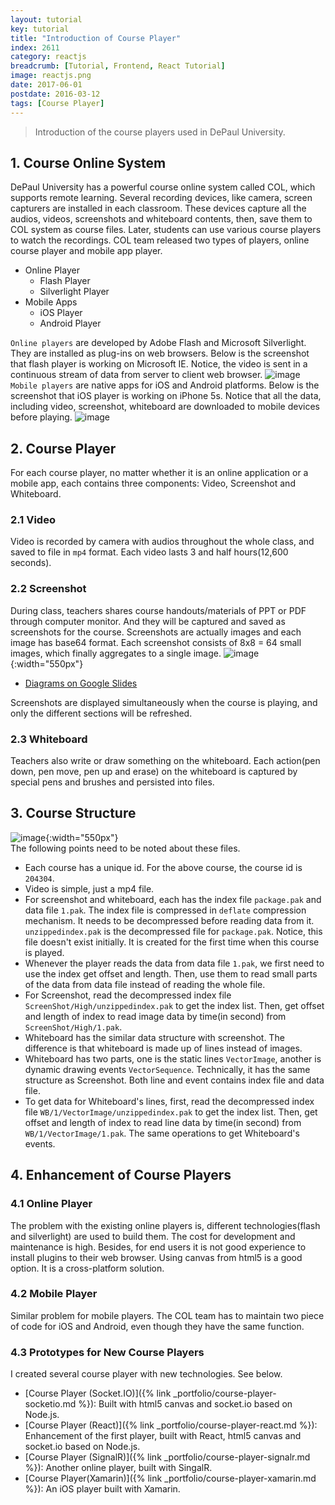 ```yaml
---
layout: tutorial
key: tutorial
title: "Introduction of Course Player"
index: 2611
category: reactjs
breadcrumb: [Tutorial, Frontend, React Tutorial]
image: reactjs.png
date: 2017-06-01
postdate: 2016-03-12
tags: [Course Player]
---
```


> Introduction of the course players used in DePaul University.

## 1. Course Online System
DePaul University has a powerful course online system called COL, which supports remote learning. Several recording devices, like camera, screen capturers are installed in each classroom. These devices capture all the audios, videos, screenshots and whiteboard contents, then, save them to COL system as course files. Later, students can use various course players to watch the recordings. COL team released two types of players, online course player and mobile app player.
* Online Player
  - Flash Player
  - Silverlight Player
* Mobile Apps
  - iOS Player
  - Android Player

`Online players` are developed by Adobe Flash and Microsoft Silverlight. They are installed as plug-ins on web browsers. Below is the screenshot that flash player is working on Microsoft IE. Notice, the video is sent in a continuous stream of data from server to client web browser.
![image](/public/images/frontend/411/flash.png)
`Mobile players` are native apps for iOS and Android platforms. Below is the screenshot that iOS player is working on iPhone 5s. Notice that all the data, including video, screenshot, whiteboard are downloaded to mobile devices before playing.
![image](/public/images/frontend/411/coliphone.jpeg)

## 2. Course Player
For each course player, no matter whether it is an online application or a mobile app, each contains three components: Video, Screenshot and Whiteboard.  
### 2.1 Video
Video is recorded by camera with audios throughout the whole class, and saved to file in `mp4` format. Each video lasts 3 and half hours(12,600 seconds).
### 2.2 Screenshot
During class, teachers shares course handouts/materials of PPT or PDF through computer monitor. And they will be captured and saved as screenshots for the course. Screenshots are actually images and each image has base64 format. Each screenshot consists of 8x8 = 64 small images, which finally aggregates to a single image.
![image](/public/images/frontend/411/screenshot.png){:width="550px"}
* [Diagrams on Google Slides](https://docs.google.com/presentation/d/1dy1h3lmJh-vskUyPUWAeqCxNT0-YSHfioo4VwwcTdpM/edit?usp=sharing)

Screenshots are displayed simultaneously when the course is playing, and only the different sections will be refreshed.
### 2.3 Whiteboard
Teachers also write or draw something on the whiteboard. Each action(pen down, pen move, pen up and erase) on the whiteboard is captured by special pens and brushes and persisted into files.

## 3. Course Structure
![image](/public/images/frontend/411/datafiles.png){:width="550px"}  
The following points need to be noted about these files.
* Each course has a unique id. For the above course, the course id is `204304`.
* Video is simple, just a mp4 file.
* For screenshot and whiteboard, each has the index file `package.pak` and data file `1.pak`. The index file is compressed in `deflate` compression mechanism. It needs to be decompressed before reading data from it. `unzippedindex.pak` is the decompressed file for `package.pak`. Notice, this file doesn't exist initially. It is created for the first time when this course is played.
* Whenever the player reads the data from data file `1.pak`, we first need to use the index get offset and length. Then, use them to read small parts of the data from data file instead of reading the whole file.
* For Screenshot, read the decompressed index file `ScreenShot/High/unzippedindex.pak` to get the index list. Then, get offset and length of index to read image data by time(in second) from `ScreenShot/High/1.pak`.
* Whiteboard has the similar data structure with screenshot. The difference is that whiteboard is made up of lines instead of images.
* Whiteboard has two parts, one is the static lines `VectorImage`, another is dynamic drawing events `VectorSequence`. Technically, it has the same structure as Screenshot. Both line and event contains index file and data file.
* To get data for Whiteboard's lines, first, read the decompressed index file `WB/1/VectorImage/unzippedindex.pak` to get the index list. Then, get offset and length of index to read line data by time(in second) from `WB/1/VectorImage/1.pak`. The same operations to get Whiteboard's events.

## 4. Enhancement of Course Players
### 4.1 Online Player
The problem with the existing online players is, different technologies(flash and silverlight) are used to build them. The cost for development and maintenance is high. Besides, for end users it is not good experience to install plugins to their web browser. Using canvas from html5 is a good option. It is a cross-platform solution.
### 4.2 Mobile Player
Similar problem for mobile players. The COL team has to maintain two piece of code for iOS and Android, even though they have the same function.
### 4.3 Prototypes for New Course Players
I created several course player with new technologies. See below.
* [Course Player (Socket.IO)]({% link _portfolio/course-player-socketio.md %}): Built with html5 canvas and socket.io based on Node.js.
* [Course Player (React)]({% link _portfolio/course-player-react.md %}): Enhancement of the first player, built with React, html5 canvas and socket.io based on Node.js.
* [Course Player (SignalR)]({% link _portfolio/course-player-signalr.md %}): Another online player, built with SingalR.
* [Course Player(Xamarin)]({% link _portfolio/course-player-xamarin.md %}): An iOS player built with Xamarin.
